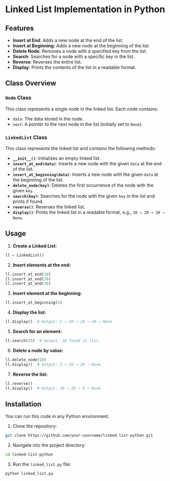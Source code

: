 # Linked List Implementation in Python
## Features

* **Insert at End**: Adds a new node at the end of the list.
* **Insert at Beginning**: Adds a new node at the beginning of the list.
* **Delete Node**: Removes a node with a specified key from the list.
* **Search**: Searches for a node with a specific key in the list.
* **Reverse**: Reverses the entire list.
* **Display**: Prints the contents of the list in a readable format.

## Class Overview

### `Node` Class

This class represents a single node in the linked list. Each node contains:

* `data`: The data stored in the node.
* `next`: A pointer to the next node in the list (initially set to `None`).

### `LinkedList` Class

This class represents the linked list and contains the following methods:

* **`__init__()`**: Initializes an empty linked list.
* **`insert_at_end(data)`**: Inserts a new node with the given `data` at the end of the list.
* **`insert_at_beginning(data)`**: Inserts a new node with the given `data` at the beginning of the list.
* **`delete_node(key)`**: Deletes the first occurrence of the node with the given `key`.
* **`search(key)`**: Searches for the node with the given `key` in the list and prints if found.
* **`reverse()`**: Reverses the linked list.
* **`display()`**: Prints the linked list in a readable format, e.g., `10 → 20 → 30 → None`.

## Usage

1. **Create a Linked List:**

```python
ll = LinkedList()
```

2. **Insert elements at the end:**

```python
ll.insert_at_end(10)
ll.insert_at_end(20)
ll.insert_at_end(30)
```

3. **Insert element at the beginning:**

```python
ll.insert_at_beginning(5)
```

4. **Display the list:**

```python
ll.display()  # Output: 5 → 10 → 20 → 30 → None
```

5. **Search for an element:**

```python
ll.search(20)  # Output: 20 found in list.
```

6. **Delete a node by value:**

```python
ll.delete_node(10)
ll.display()  # Output: 5 → 20 → 30 → None
```

7. **Reverse the list:**

```python
ll.reverse()
ll.display()  # Output: 30 → 20 → 5 → None
```

## Installation

You can run this code in any Python environment.

1. Clone the repository:

```bash
git clone https://github.com/your-username/linked-list-python.git
```

2. Navigate into the project directory:

```bash
cd linked-list-python
```

3. Run the `linked_list.py` file:

```bash
python linked_list.py
```




